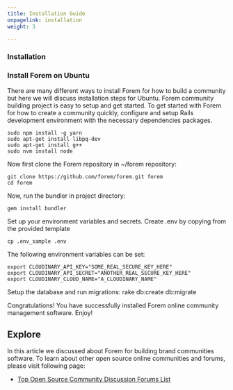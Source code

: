 ```yaml
---
title: Installation Guide
onpagelink: installation
weight: 3

---
```


### **Installation**

### Install Forem on Ubuntu

There are many different ways to install Forem for how to build a community but here we will discuss installation steps for Ubuntu. Forem community building project is easy to setup and get started. To get started with Forem for how to create a community quickly, configure and setup Rails development environment with the necessary dependencies packages.

    sudo npm install -g yarn
    sudo apt-get install libpq-dev
    sudo apt-get install g++
    sudo nvm install node

Now first clone the Forem repository in ~/forem repository:

    git clone https://github.com/forem/forem.git forem
    cd forem

Now, run the bundler in project directory:

    gem install bundler

Set up your environment variables and secrets. Create .env by copying from the provided template

    cp .env_sample .env

The following environment variables can be set:

    export CLOUDINARY_API_KEY="SOME_REAL_SECURE_KEY_HERE"
    export CLOUDINARY_API_SECRET="ANOTHER_REAL_SECURE_KEY_HERE"
    export CLOUDINARY_CLOUD_NAME="A_CLOUDINARY_NAME"

Setup the database and run migrations:
    rake db:create db:migrate

Congratulations! You have successfully installed Forem online community management software. Enjoy!

Explore
-------

In this article we discussed about Forem for building brand communities software. To learn about other open source online communities and forums, please visit following page:

*   [Top Open Source Community Discussion Forums List](https://products.containerize.com/discussion-forum)
